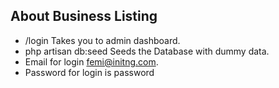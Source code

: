 
## About Business Listing

- /login Takes you to admin dashboard.
- php artisan db:seed Seeds the Database with dummy data.
- Email for login femi@initng.com.
- Password for login is password

